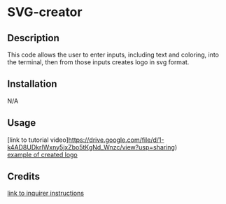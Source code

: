 # SVG-creator

## Description

This code allows the user to enter inputs, including text and coloring, into the terminal, then from those inputs creates logo in svg format.

## Installation

N/A

## Usage

[link to tutorial video]https://drive.google.com/file/d/1-k4AD8UDkrIWxny5jxZbo5tKgNd_Wnzc/view?usp=sharing)<br>
[example of created logo](./assets/Screenshot.png)



## Credits

[link to inquirer instructions](https://www.npmjs.com/package/inquirer)<br>